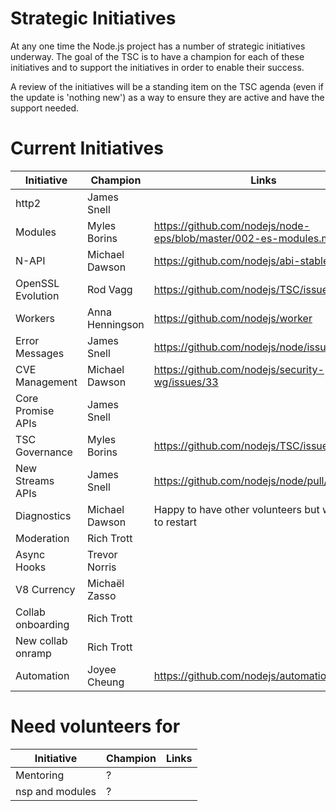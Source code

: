 # Strategic Initiatives

At any one time the Node.js project has a number of strategic initiatives
underway.  The goal of the TSC is to have a champion for each of these
initiatives and to support the initiatives in order to enable their
success.

A review of the initiatives will be a standing item on the TSC agenda (even
if the update is 'nothing new') as a way to ensure they are active
and have the support needed.

# Current Initiatives

| Initiative        | Champion        | Links                                                            |
|-------------------|-----------------|------------------------------------------------------------------|
| http2             | James Snell     |                                                                  |
| Modules           | Myles Borins    | https://github.com/nodejs/node-eps/blob/master/002-es-modules.md |
| N-API             | Michael Dawson  | https://github.com/nodejs/abi-stable-node                        |
| OpenSSL Evolution | Rod Vagg        | https://github.com/nodejs/TSC/issues/364                         |
| Workers           | Anna Henningson | https://github.com/nodejs/worker                                 |
| Error Messages    | James Snell     | https://github.com/nodejs/node/issues/11273                      |
| CVE Management    | Michael Dawson  | https://github.com/nodejs/security-wg/issues/33                  |
| Core Promise APIs | James Snell     |                                                                  | 
| TSC Governance    | Myles Borins    | https://github.com/nodejs/TSC/issues/383                         |
| New Streams APIs  | James Snell     | https://github.com/nodejs/node/pull/16414                        | 
| Diagnostics       | Michael Dawson  | Happy to have other volunteers but will work to restart          |
| Moderation        | Rich Trott      |                                                                  |
| Async Hooks       | Trevor Norris   |                                                                  |
| V8 Currency       | Michaël Zasso   |                                                                  |
| Collab onboarding | Rich Trott      |                                                                  |
| New collab onramp | Rich Trott      |                                                                  |
| Automation        | Joyee Cheung    | https://github.com/nodejs/automation                             |


# Need volunteers for

| Initiative        | Champion        | Links                                                            |
|-------------------|-----------------|------------------------------------------------------------------|
| Mentoring         | ?               |                                                                  |
| nsp and modules   | ?               |                                                                  |


